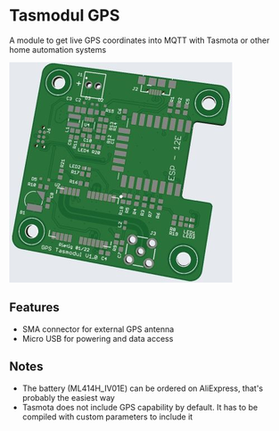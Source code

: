 # Tasmodul GPS
A module to get live GPS coordinates into MQTT with Tasmota or other home automation systems

![GPS](./doc/tasmodul_gps_render.jpg)

## Features
* SMA connector for external GPS antenna
* Micro USB for powering and data access

## Notes
* The battery (ML414H_IV01E) can be ordered on AliExpress, that's probably the easiest way
* Tasmota does not include GPS capability by default. It has to be compiled with custom parameters to include it

